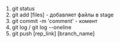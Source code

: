 1. git status
2. git add [files] - добавляет файлы в stage
3. git commit -m 'comment' - комент
4. git log / git log --oneline
5. git push [rep_link] [branch_name]
